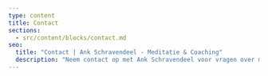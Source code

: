 ```yaml
---
type: content
title: Contact
sections:
  - src/content/blocks/contact.md
seo:
  title: "Contact | Ank Schravendeel - Meditatie & Coaching"
  description: "Neem contact op met Ank Schravendeel voor vragen over meditatie, coaching of retraites. Persoonlijke begeleiding voor uw spirituele ontwikkeling."
---
```


